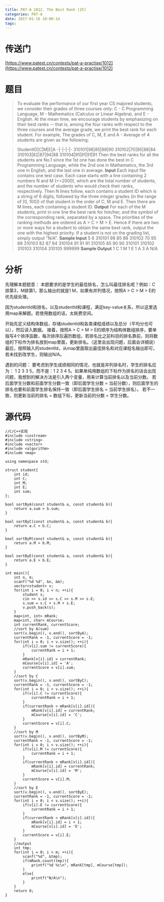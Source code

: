 ```yaml
---
title: PAT-A 1012. The Best Rank (25)
categories: PAT-A
date: 2017-01-16 10:00:14
tags:
---
```

# 传送门
[https://www.patest.cn/contests/pat-a-practise/1012](https://www.patest.cn/contests/pat-a-practise/1012)
<!--more-->
# 题目
> To evaluate the performance of our first year CS majored students, we consider their grades of three courses only: C - C Programming Language, M - Mathematics (Calculus or Linear Algebra), and E - English. At the mean time, we encourage students by emphasizing on their best ranks -- that is, among the four ranks with respect to the three courses and the average grade, we print the best rank for each student.
For example, The grades of C, M, E and A - Average of 4 students are given as the following:

> StudentID|C|M|E|A
-|-|-|-|-
310101|98|85|88|90
310102|70|95|88|84
310103|82|87|94|88
310104|91|91|91|91
Then the best ranks for all the students are No.1 since the 1st one has done the best in C Programming Language, while the 2nd one in Mathematics, the 3rd one in English, and the last one in average.
**Input**
Each input file contains one test case. Each case starts with a line containing 2 numbers N and M (<=2000), which are the total number of students, and the number of students who would check their ranks, respectively. Then N lines follow, each contains a student ID which is a string of 6 digits, followed by the three integer grades (in the range of [0, 100]) of that student in the order of C, M and E. Then there are M lines, each containing a student ID.
**Output**
For each of the M students, print in one line the best rank for him/her, and the symbol of the corresponding rank, separated by a space.
The priorities of the ranking methods are ordered as A > C > M > E. Hence if there are two or more ways for a student to obtain the same best rank, output the one with the highest priority.
If a student is not on the grading list, simply output "N/A".
**Sample Input**
5 6
310101 98 85 88
310102 70 95 88
310103 82 87 94
310104 91 91 91
310105 85 90 90
310101
310102
310103
310104
310105
999999
**Sample Output**
1 C
1 M
1 E
1 A
3 A
N/A

# 分析
先理解本题题意：
本题要求的是学生的最佳排名，怎么叫最佳排名呢？例如：C排第3，M排第1，那么输出的就是1 M，如果有并列情况，按照A > C > M > E的优先级处理。

因为studentId和排名，以及studentId和课程，满足key-value关系，所以这里选用map来解题。若使用数组的话，太耗费空间。

开始先定义结构体数组，存储studentId和各类课程成绩以及总分（平均分也可以），然后读入数据。
接着，按照A > C > M > E的顺序为结构体数组排序，要单独写4个排序函数，每次排序后遍历数组，若排名比之前科目的排名靠前，则将数组的下标作为排名放到map里面，更新排名。（这里会出现问题，后面会详细说）
最后，按照输入的studentId，从map里面取出最佳排名和对应课程名输出即可，若未找到改学生，则输出N/A。

遇到的问题：
要考虑到学生成绩相同的情况，也就是并列排名时，学生的排名应为：
1 2 3 3 5，而不是：1 2 3 4 5。如果单纯用数组的下标作为排名的话会出现问题，我想到的解决方法是引入两个变量，用来计算当前排名以及当前分数。
若后面学生分数和前面学生分数一致（即后面学生分数 = 当前分数），则后面学生的排名也要和前面学生排名保持一致（即后面学生排名 = 当前学生排名）。
若不一致，则更新当前的排名 = 数组下标，更新当前的分数 = 学生分数。

# 源代码

	//C/C++实现
	#include <iostream>
	#include <string>
	#include <vector>
	#include <algorithm>
	#include <map>

	using namespace std;

	struct student{
		int id;
		int C;
		int M;
		int E;
		int sum;
	};

	bool sortByA(const student& a, const student& b){
		return a.sum > b.sum;
	}

	bool sortByC(const student& a, const student& b){
		return a.C > b.C;
	}

	bool sortByM(const student& a, const student& b){
		return a.M > b.M;
	}

	bool sortByE(const student& a, const student& b){
		return a.E > b.E;
	}

	int main(){
		int n, m;
		scanf("%d %d", &n, &m);
		vector<student> v;
		for(int i = 0; i < n; ++i){
			student s;
			cin >> s.id >> s.C >> s.M >> s.E;
			s.sum = s.C + s.M + s.E;
			v.push_back(s);
		}
		map<int, int> mRank;
		map<int, char> mCourse;
		int currentRank, currentScore;
		//sort by A(sum)
		sort(v.begin(), v.end(), sortByA);
		currentRank = -1, currentScore = -1;
		for(int i = 0; i < v.size(); ++i){
			if(v[i].sum != currentScore){
				currentRank = i + 1;
			}
			mRank[v[i].id] = currentRank;
			mCourse[v[i].id] = 'A';
			currentScore = v[i].sum;
		}
		//sort by C
		sort(v.begin(), v.end(), sortByC);
		currentRank = -1, currentScore = -1;
		for(int i = 0; i < v.size(); ++i){
			if(v[i].C != currentScore){
				currentRank = i + 1;
			}
			if(currentRank < mRank[v[i].id]){
				mRank[v[i].id] = currentRank;
				mCourse[v[i].id] = 'C';
			}
			currentScore = v[i].C;
		}
		//sort by M
		sort(v.begin(), v.end(), sortByM);
		currentRank = -1, currentScore = -1;
		for(int i = 0; i < v.size(); ++i){
			if(v[i].M != currentScore){
				currentRank = i + 1;
			}
			if(currentRank < mRank[v[i].id]){
				mRank[v[i].id] = currentRank;
				mCourse[v[i].id] = 'M';
			}
			currentScore = v[i].M;
		}
		//sort by E
		sort(v.begin(), v.end(), sortByE);
		currentRank = -1, currentScore = -1;
		for(int i = 0; i < v.size(); ++i){
			if(v[i].E != currentScore){
				currentRank = i + 1;
			}
			if(currentRank < mRank[v[i].id]){
				mRank[v[i].id] = i + 1;
				mCourse[v[i].id] = 'E';
			}
			currentScore = v[i].E;
		}
		//output
		int tmp;
		for(int i = 0; i < m; ++i){
			scanf("%d", &tmp);
			if(mRank.count(tmp)){
				printf("%d %c\n", mRank[tmp], mCourse[tmp]);
			}
			else{
				printf("N/A\n");
			}
		}
		return 0;
	}